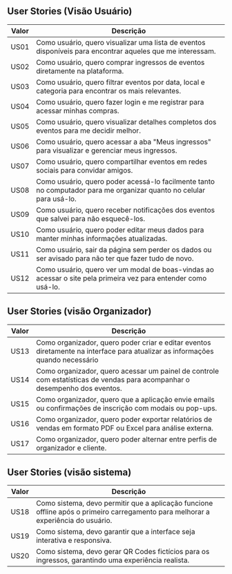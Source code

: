 ## User Stories (Visão Usuário)

| Valor   | Descrição                                                                 |
|---------|---------------------------------------------------------------------------|
| US01 | Como usuário, quero visualizar uma lista de eventos disponíveis para encontrar aqueles que me interessam.            |
| US02 | Como usuário, quero comprar ingressos de eventos diretamente na plataforma.                         |
| US03 | Como usuário, quero filtrar eventos por data, local e categoria para encontrar os mais relevantes. |
| US04 | Como usuário, quero fazer login e me registrar para acessar minhas compras. |
| US05 | Como usuário, quero visualizar detalhes completos dos eventos para me decidir melhor.                    |
| US06 | Como usuário, quero acessar a aba "Meus ingressos" para visualizar e gerenciar meus ingressos.                 |
| US07 | Como usuário, quero compartilhar eventos em redes sociais para convidar amigos.        |
| US08 | Como usuário, quero poder acessá-lo facilmente tanto no computador para me organizar quanto no celular para usá-lo.  |
| US09 | Como usuário, quero receber notificações dos eventos que salvei para não esquecê-los.        |
| US10 | Como usuário, quero poder editar meus dados para manter minhas informações atualizadas.  |
| US11 | Como usuário, sair da página sem perder os dados ou ser avisado para não ter que fazer tudo de novo. |
| US12 | Como usuário, quero ver um modal de boas-vindas ao acessar o site pela primeira vez para entender como usá-lo. |

## User Stories (visão Organizador)

| Valor   | Descrição                                                                 |
|---------|---------------------------------------------------------------------------|
| US13 | Como organizador, quero poder criar e editar eventos diretamente na interface para atualizar as informações quando necessário            |
| US14 | Como organizador, quero acessar um painel de controle com estatísticas de vendas para acompanhar o desempenho dos eventos.                         |
| US15 | Como organizador, quero que a aplicação envie emails ou confirmações de inscrição com modais ou pop-ups.  |
| US16 | Como organizador, quero poder exportar relatórios de vendas em formato PDF ou Excel para análise externa. |
| US17 | Como organizador, quero poder alternar entre perfis de organizador e cliente.                     |

## User Stories (visão sistema)

| Valor   | Descrição                                                                 |
|---------|---------------------------------------------------------------------------|
| US18 | Como sistema, devo permitir que a aplicação funcione offline após o primeiro carregamento para melhorar a experiência do usuário.            |
| US19 | Como sistema, devo garantir que a interface seja interativa e responsiva.            |
| US20 | Como sistema, devo gerar QR Codes fictícios para os ingressos, garantindo uma experiência realista.             |
